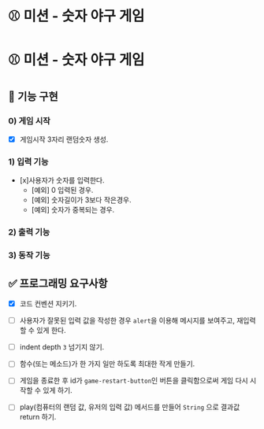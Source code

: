 # ⚾ 미션 - 숫자 야구 게임

# ⚾ 미션 - 숫자 야구 게임

## 🎯 기능 구현
### 0) 게임 시작
   * [x] 게임시작 3자리 랜덤숫자 생성.
### 1) 입력 기능
   * [x]사용자가 숫자를 입력한다.
      * [예외] 0 입력된 경우.
      * [예외] 숫자길이가 3보다 작은경우.
      * [예외] 숫자가 중복되는 경우.
### 2) 출력 기능
### 3) 동작 기능

## ✅ 프로그래밍 요구사항

- [x] 코드 컨벤션 지키기.
- [ ] 사용자가 잘못된 입력 값을 작성한 경우 `alert`을 이용해 메시지를 보여주고, 재입력할 수 있게 한다.
- [ ] indent depth `3` 넘기지 않기.
- [ ] 함수(또는 메소드)가 한 가지 일만 하도록 최대한 작게 만들기.
- [ ] 게임을 종료한 후 id가 `game-restart-button`인 버튼을 클릭함으로써 게임 다시 시작할 수 있게 하기.
- [ ] play(컴퓨터의 랜덤 값, 유저의 입력 값) 메서드를 만들어 `String` 으로 결과값 return 하기.

